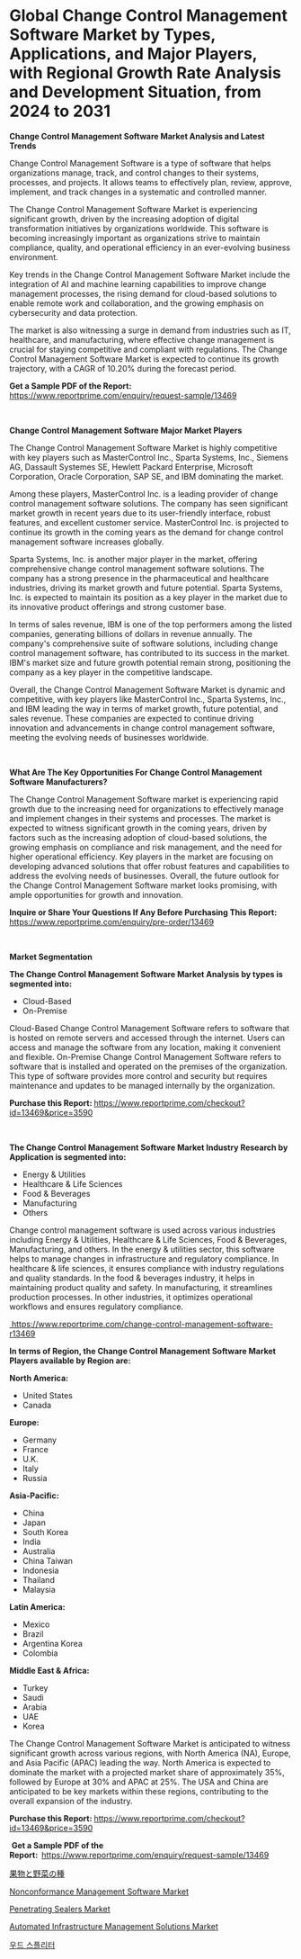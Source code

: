 <p><h1>Global Change Control Management Software Market by Types, Applications, and Major Players, with Regional Growth Rate Analysis and Development Situation, from 2024 to 2031</h1></p><p><strong>Change Control Management Software Market Analysis and Latest Trends</strong></p>
<p><p>Change Control Management Software is a type of software that helps organizations manage, track, and control changes to their systems, processes, and projects. It allows teams to effectively plan, review, approve, implement, and track changes in a systematic and controlled manner.</p><p>The Change Control Management Software Market is experiencing significant growth, driven by the increasing adoption of digital transformation initiatives by organizations worldwide. This software is becoming increasingly important as organizations strive to maintain compliance, quality, and operational efficiency in an ever-evolving business environment.</p><p>Key trends in the Change Control Management Software Market include the integration of AI and machine learning capabilities to improve change management processes, the rising demand for cloud-based solutions to enable remote work and collaboration, and the growing emphasis on cybersecurity and data protection.</p><p>The market is also witnessing a surge in demand from industries such as IT, healthcare, and manufacturing, where effective change management is crucial for staying competitive and compliant with regulations. The Change Control Management Software Market is expected to continue its growth trajectory, with a CAGR of 10.20% during the forecast period.</p></p>
<p><strong>Get a Sample PDF of the Report:&nbsp;</strong> <a href="https://www.reportprime.com/enquiry/request-sample/13469">https://www.reportprime.com/enquiry/request-sample/13469</a></p>
<p>&nbsp;</p>
<p><strong>Change Control Management Software Major Market Players</strong></p>
<p><p>The Change Control Management Software Market is highly competitive with key players such as MasterControl Inc., Sparta Systems, Inc., Siemens AG, Dassault Systemes SE, Hewlett Packard Enterprise, Microsoft Corporation, Oracle Corporation, SAP SE, and IBM dominating the market.</p><p>Among these players, MasterControl Inc. is a leading provider of change control management software solutions. The company has seen significant market growth in recent years due to its user-friendly interface, robust features, and excellent customer service. MasterControl Inc. is projected to continue its growth in the coming years as the demand for change control management software increases globally.</p><p>Sparta Systems, Inc. is another major player in the market, offering comprehensive change control management software solutions. The company has a strong presence in the pharmaceutical and healthcare industries, driving its market growth and future potential. Sparta Systems, Inc. is expected to maintain its position as a key player in the market due to its innovative product offerings and strong customer base.</p><p>In terms of sales revenue, IBM is one of the top performers among the listed companies, generating billions of dollars in revenue annually. The company's comprehensive suite of software solutions, including change control management software, has contributed to its success in the market. IBM's market size and future growth potential remain strong, positioning the company as a key player in the competitive landscape.</p><p>Overall, the Change Control Management Software Market is dynamic and competitive, with key players like MasterControl Inc., Sparta Systems, Inc., and IBM leading the way in terms of market growth, future potential, and sales revenue. These companies are expected to continue driving innovation and advancements in change control management software, meeting the evolving needs of businesses worldwide.</p></p>
<p>&nbsp;</p>
<p><strong>What Are The Key Opportunities For Change Control Management Software Manufacturers?</strong></p>
<p><p>The Change Control Management Software market is experiencing rapid growth due to the increasing need for organizations to effectively manage and implement changes in their systems and processes. The market is expected to witness significant growth in the coming years, driven by factors such as the increasing adoption of cloud-based solutions, the growing emphasis on compliance and risk management, and the need for higher operational efficiency. Key players in the market are focusing on developing advanced solutions that offer robust features and capabilities to address the evolving needs of businesses. Overall, the future outlook for the Change Control Management Software market looks promising, with ample opportunities for growth and innovation.</p></p>
<p><strong>Inquire or Share Your Questions If Any Before Purchasing This Report:</strong> <a href="https://www.reportprime.com/enquiry/pre-order/13469">https://www.reportprime.com/enquiry/pre-order/13469</a></p>
<p>&nbsp;</p>
<p><strong>Market Segmentation</strong></p>
<p><strong>The Change Control Management Software Market Analysis by types is segmented into:</strong></p>
<p><ul><li>Cloud-Based</li><li>On-Premise</li></ul></p>
<p><p>Cloud-Based Change Control Management Software refers to software that is hosted on remote servers and accessed through the internet. Users can access and manage the software from any location, making it convenient and flexible. On-Premise Change Control Management Software refers to software that is installed and operated on the premises of the organization. This type of software provides more control and security but requires maintenance and updates to be managed internally by the organization.</p></p>
<p><strong>Purchase this Report:&nbsp;</strong><a href="https://www.reportprime.com/checkout?id=13469&price=3590">https://www.reportprime.com/checkout?id=13469&price=3590</a></p>
<p>&nbsp;</p>
<p><strong>The Change Control Management Software Market Industry Research by Application is segmented into:</strong></p>
<p><ul><li>Energy & Utilities</li><li>Healthcare & Life Sciences</li><li>Food & Beverages</li><li>Manufacturing</li><li>Others</li></ul></p>
<p><p>Change control management software is used across various industries including Energy & Utilities, Healthcare & Life Sciences, Food & Beverages, Manufacturing, and others. In the energy & utilities sector, this software helps to manage changes in infrastructure and regulatory compliance. In healthcare & life sciences, it ensures compliance with industry regulations and quality standards. In the food & beverages industry, it helps in maintaining product quality and safety. In manufacturing, it streamlines production processes. In other industries, it optimizes operational workflows and ensures regulatory compliance.</p></p>
<p><a href="https://www.reportprime.com/change-control-management-software-r13469">&nbsp;https://www.reportprime.com/change-control-management-software-r13469</a></p>
<p><strong>In terms of Region, the Change Control Management Software Market Players available by Region are:</strong></p>
<p>
    <p> <strong> North America: </strong>
        <ul>
            <li>United States</li>
            <li>Canada</li>
        </ul>
        </p> 
    <p> <strong> Europe: </strong>
        <ul>
            <li>Germany</li>
            <li>France</li>
            <li>U.K.</li>
            <li>Italy</li>
            <li>Russia</li>
        </ul>
        </p> 
    <p> <strong> Asia-Pacific: </strong>
        <ul>
            <li>China</li>
            <li>Japan</li>
            <li>South Korea</li>
            <li>India</li>
            <li>Australia</li>
            <li>China Taiwan</li>
            <li>Indonesia</li>
            <li>Thailand</li>
            <li>Malaysia</li>
        </ul>
        </p> 
    <p> <strong> Latin America: </strong>
        <ul>
            <li>Mexico</li>
            <li>Brazil</li>
            <li>Argentina Korea</li>
            <li>Colombia</li>
        </ul>
        </p> 
    <p> <strong> Middle East & Africa: </strong>
        <ul>
            <li>Turkey</li>
            <li>Saudi</li>
            <li>Arabia</li>
            <li>UAE</li>
            <li>Korea</li>
        </ul>
    </p>
    </p>
<p><p>The Change Control Management Software Market is anticipated to witness significant growth across various regions, with North America (NA), Europe, and Asia Pacific (APAC) leading the way. North America is expected to dominate the market with a projected market share of approximately 35%, followed by Europe at 30% and APAC at 25%. The USA and China are anticipated to be key markets within these regions, contributing to the overall expansion of the industry.</p></p>
<p><strong>Purchase this Report: </strong><a href="https://www.reportprime.com/checkout?id=13469&price=3590">https://www.reportprime.com/checkout?id=13469&price=3590</a></p>
<p>&nbsp;<strong>Get a Sample PDF of the Report:&nbsp;&nbsp;</strong><a href="https://www.reportprime.com/enquiry/request-sample/13469">https://www.reportprime.com/enquiry/request-sample/13469</a></p>
<p><strong></strong></p>
<p><p><a href="https://github.com/mcbeesbxa270/Market-Research-Report-List-1/blob/main/423748524517.md">果物と野菜の種</a></p><p><a href="https://github.com/juancolorado15/Market-Research-Report-List-2/blob/main/nonconformance-management-software-market.md">Nonconformance Management Software Market</a></p><p><a href="https://issuu.com/reportprime-2/docs/penetrating-sealers-market-size-2030.pptx">Penetrating Sealers Market</a></p><p><a href="https://github.com/mahnoor2003/Market-Research-Report-List-4/blob/main/automated-infrastructure-management-solutions-market.md">Automated Infrastructure Management Solutions Market</a></p><p><a href="https://github.com/vskv4779xr1/Market-Research-Report-List-1/blob/main/334702322542.md">우드 스플리터</a></p></p>